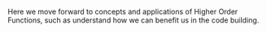 Here we move forward to concepts and applications of Higher Order Functions, such as understand how we can benefit us in the code building.
